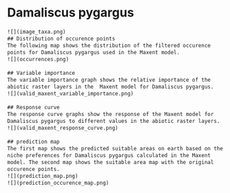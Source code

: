 # Damaliscus pygargus 
    ![](image_taxa.png) 
    ## Distribution of occurence points 
    The following map shows the distribution of the filtered occurence points for Damaliscus pygargus used in the Maxent model. 
    ![](occurrences.png)
    
    ## Variable importance 
    The variable importance graph shows the relative importance of the abiotic raster layers in the  Maxent model for Damaliscus pygargus. 
    ![](valid_maxent_variable_importance.png)
    
    ## Response curve 
    The response curve graphs show the response of the Maxent model for Damaliscus pygargus to different values in the abiotic raster layers. 
    ![](valid_maxent_response_curve.png)
    
    ## prediction map 
    The first map shows the predicted suitable areas on earth based on the niche preferences for Damaliscus pygargus calculated in the Maxent model. The second map shows the suitable area map with the original occurence points. 
    ![](prediction_map.png)
    ![](prediction_occurence_map.png)
    
